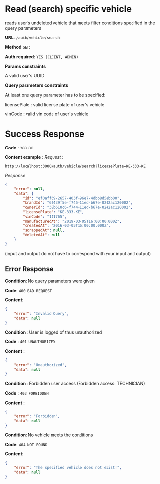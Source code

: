 # Read (search) specific vehicle

reads user's undeleted vehicle that meets filter conditions specified in the query parameters

**URL**: `/auth/vehicle/search`

**Method** `GET`:

**Auth required**: `YES (CLIENT, ADMIN)`

**Params constraints**

A valid user's UUID

**Query parameters constraints**

At least one query parameter has to be specified:

licensePlate : valid license plate of user's vehicle

vinCode : valid vin code of user's vehicle

# Success Response

**Code** : `200 OK`

**Content example** :
*Request* :
```code
http://localhost:3000/auth/vehicle/search?licensePlate=KE-333-KE
```
*Response* :
```json
{
	"error": null,
	"data": {
		"id": "ef0aff69-2657-403f-96e7-4dbb8d5ebb00",
		"brandId": "6f439f5e-f745-11ed-b67e-0242ac120002",
		"ownerId": "38b610c6-f744-11ed-b67e-0242ac120002",
		"licensePlate": "KE-333-KE",
		"vinCode": "111765",
		"manufacturedAt": "2019-03-05T16:00:00.000Z",
		"createdAt": "2016-03-05T16:00:00.000Z",
		"scrappedAt": null,
		"deletedAt": null
	}
}
```
(input and output do not have to correspond with your input and output)

## Error Response


**Condition**: No query parameters were given

**Code**: `400 BAD REQUEST`

**Content**:
```json
{
	"error": "Invalid Query",
	"data": null
}
```

**Condition** : User is logged of thus unauthorized

**Code** : `401 UNAUTHORIZED`

**Content** :
```json
{
	"error": "Unauthorized",
	"data": null
}
```

**Condition** : Forbidden user access (Forbidden access: TECHNICIAN)

**Code** : `403 FORBIDDEN`

**Content** :
```json
{
	"error": "Forbidden",
	"data": null
}
```

**Condition**: No vehicle meets the conditions

**Code**: `404 NOT FOUND`

**Content**:
```json
{
	"error": "The specified vehicle does not exist!",
	"data": null
}
```

